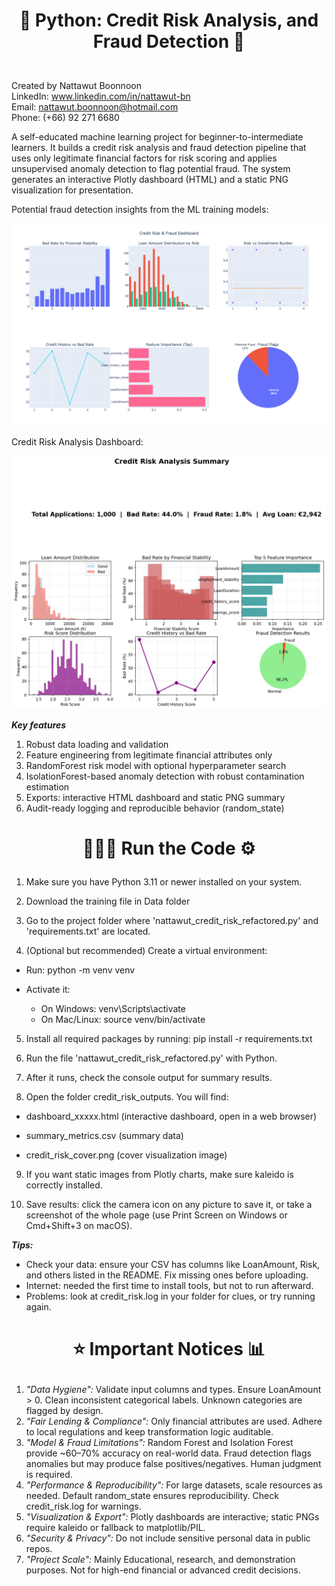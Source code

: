 # <p align="center">🏦 Python: Credit Risk Analysis, and Fraud Detection 🔎<p/>
<br>Created by Nattawut Boonnoon<br/>
LinkedIn: www.linkedin.com/in/nattawut-bn
<br>Email: nattawut.boonnoon@hotmail.com<br/>
Phone: (+66) 92 271 6680

A self-educated machine learning project for beginner-to-intermediate learners. It builds a credit risk analysis and fraud detection pipeline that uses only legitimate financial factors for risk scoring and applies unsupervised anomaly detection to flag potential fraud. The system generates an interactive Plotly dashboard (HTML) and a static PNG visualization for presentation.

Potential fraud detection insights from the ML training models: <p><p/>
![Fraud Detection Summary Demo](Screenshot_Dashboard.png)

<p><p/>

Credit Risk Analysis Dashboard: <p><p/>
![Fraud Detection Summary Demo2](Screenshot_Dashboard2.png)

***Key features***

1. Robust data loading and validation
2. Feature engineering from legitimate financial attributes only
3. RandomForest risk model with optional hyperparameter search
4. IsolationForest-based anomaly detection with robust contamination estimation
5. Exports: interactive HTML dashboard and static PNG summary
6. Audit-ready logging and reproducible behavior (random_state)

# <p align="center">👩🏻‍💻 Run the Code ⚙️<p/>
1. Make sure you have Python 3.11 or newer installed on your system.

2. Download the training file in Data folder

3. Go to the project folder where 'nattawut_credit_risk_refactored.py' and 'requirements.txt' are located.

4. (Optional but recommended) Create a virtual environment:

- Run: python -m venv venv

- Activate it:

  - On Windows: venv\Scripts\activate
  - On Mac/Linux: source venv/bin/activate

5. Install all required packages by running: pip install -r requirements.txt

6. Run the file 'nattawut_credit_risk_refactored.py' with Python.

7. After it runs, check the console output for summary results.

8. Open the folder credit_risk_outputs. You will find:

- dashboard_xxxxx.html (interactive dashboard, open in a web browser)

- summary_metrics.csv (summary data)

- credit_risk_cover.png (cover visualization image)

9. If you want static images from Plotly charts, make sure kaleido is correctly installed. <p><p/>

10. Save results: click the camera icon on any picture to save it, or take a screenshot of the whole page (use Print Screen on Windows or Cmd+Shift+3 on macOS).

***Tips:***
- Check your data: ensure your CSV has columns like LoanAmount, Risk, and others listed in the README. Fix missing ones before uploading.
- Internet: needed the first time to install tools, but not to run afterward.
- Problems: look at credit_risk.log in your folder for clues, or try running again.

# <p align="center">⭐ Important Notices 📊<p/>
1. *"Data Hygiene":* Validate input columns and types. Ensure LoanAmount > 0. Clean inconsistent categorical labels. Unknown categories are flagged by design.
2. *"Fair Lending & Compliance":* Only financial attributes are used. Adhere to local regulations and keep transformation logic auditable.
3. *"Model & Fraud Limitations":* Random Forest and Isolation Forest provide ~60–70% accuracy on real-world data. Fraud detection flags anomalies but may produce false positives/negatives. Human judgment is required.
4. *"Performance & Reproducibility":* For large datasets, scale resources as needed. Default random_state ensures reproducibility. Check credit_risk.log for warnings.
5. *"Visualization & Export":* Plotly dashboards are interactive; static PNGs require kaleido or fallback to matplotlib/PIL.
6. *"Security & Privacy":* Do not include sensitive personal data in public repos.
7. *"Project Scale":* Mainly Educational, research, and demonstration purposes. Not for high-end financial or advanced credit decisions.
